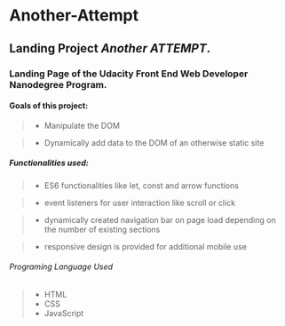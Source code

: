 # Another-Attempt
## Landing Project ***Another ATTEMPT***.
### Landing Page of the Udacity Front End Web Developer Nanodegree Program.


#### Goals of this project:

  >  - Manipulate the DOM

  >  - Dynamically add data to the DOM of an otherwise static site

##### Functionalities used:

  > - ES6 functionalities like let, const and arrow functions

  > - event listeners for user interaction like scroll or click

  > - dynamically created navigation bar on page load depending on the number of existing sections

  > - responsive design is provided for additional mobile use
  
  ###### Programing Language Used
  > - HTML
  > - CSS
  > - JavaScript
